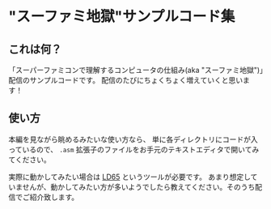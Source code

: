 # "スーファミ地獄"サンプルコード集

## これは何？

「スーパーファミコンで理解するコンピュータの仕組み(aka "スーファミ地獄")」配信のサンプルコードです。
配信のたびにちょくちょく増えていくと思います！

## 使い方

本編を見ながら眺めるみたいな使い方なら、
単に各ディレクトリにコードが入っているので、
`.asm` 拡張子のファイルをお手元のテキストエディタで開いてみてください。

実際に動かしてみたい場合は [LD65](https://cc65.github.io/) というツールが必要です。
あまり想定していませんが、動かしてみたい方が多いようでしたら教えてください。そのうち配信でご紹介致します。
